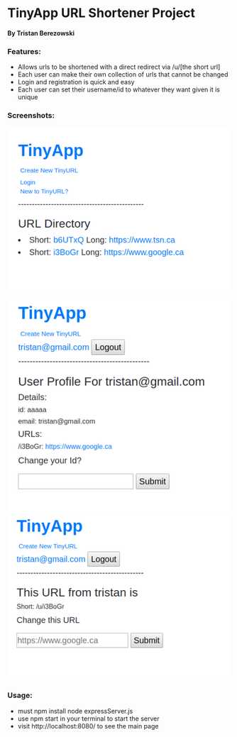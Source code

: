 # TinyApp URL Shortener Project
#### By Tristan Berezowski

### Features:

* Allows urls to be shortened with a direct redirect via /u/[the short url]
* Each user can make their own collection of urls that cannot be changed
* Login and registration is quick and easy
* Each user can set their username/id to whatever they want given it is unique

### Screenshots:

!["Urls main page"](https://github.com/tristanberezowski/tinyApp/blob/master/screenshots/urls.png)
!["User profile page"](https://github.com/tristanberezowski/tinyApp/blob/master/screenshots/profile.png)
!["Single url page"](https://github.com/tristanberezowski/tinyApp/blob/master/screenshots/url.png)

### Usage:

* must npm install node expressServer.js
* use npm start in your terminal to start the server
* visit http://localhost:8080/ to see the main page
